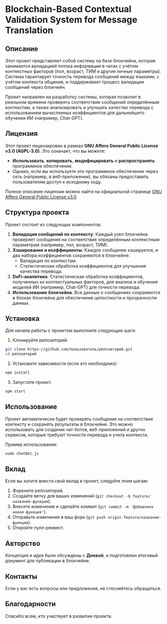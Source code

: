 
# Blockchain-Based Contextual Validation System for Message Translation

## Описание

Этот проект представляет собой систему на базе блокчейна, которая занимается валидацией потока информации в чатах с учётом контекстных факторов (пол, возраст, ТИМ и другие личные параметры). Система гарантирует точность перевода сообщений между языками, с учётом контекста общения, и поддерживает процесс валидации сообщений через блокчейн.

Проект направлен на разработку системы, которая позволит в реальном времени проверять соответствие сообщений определённым контекстам, а также анализировать и улучшать качество перевода с использованием вычисленных коэффициентов для дальнейшего обучения ИИ (например, Chat-GPT).

## Лицензия

Этот проект лицензирован в рамках **GNU Affero General Public License v3.0 (AGPL-3.0)**. Это означает, что вы можете:

- **Использовать**, **копировать**, **модифицировать** и **распространять** программное обеспечение.
- Однако, если вы используете это программное обеспечение через сеть (например, в веб-приложении), вы обязаны предоставить пользователям доступ к исходному коду.

Полное описание лицензии можно найти на официальной странице [GNU Affero General Public License v3.0](https://www.gnu.org/licenses/agpl-3.0.html).

## Структура проекта

Проект состоит из следующих компонентов:

1. **Валидация сообщений по контексту**: Каждый узел блокчейна проверяет сообщения на соответствие определённым контекстным параметрам (например, пол, возраст, ТИМ).
2. **Хэширование и коэффициенты**: Каждое сообщение хэшируется, и два набора коэффициентов сохраняются в блокчейне:
   - Валидация по контекстам.
   - Статистическая обработка коэффициентов для улучшения качества перевода.
3. **DeFi-аналитика**: Статистическая обработка коэффициентов, полученных из контекстуальных факторов, для анализа и обучения моделей ИИ (например, Chat-GPT) для точности перевода.
4. **Использование блокчейна**: Все данные о сообщениях сохраняются в блоках блокчейна для обеспечения целостности и прозрачности данных.

## Установка

Для начала работы с проектом выполните следующие шаги:

1. Клонируйте репозиторий:

```bash
git clone https://github.com/пользователь/репозиторий.git
cd репозиторий
```

2. Установите зависимости (если это необходимо):

```bash
npm install
```

3. Запустите проект:

```bash
npm start
```

## Использование

Проект автоматически будет проверять сообщения на соответствие контексту и сохранять результаты в блокчейне. Это можно использовать для создания чат-ботов, веб-приложений и других сервисов, которые требуют точности перевода и учета контекста.

Пример использования:

```bash
node chatBot.js
```

## Вклад

Если вы хотите внести свой вклад в проект, следуйте этим шагам:

1. Форкните репозиторий.
2. Создайте ветку для ваших изменений (`git checkout -b feature/название-функции`).
3. Внесите изменения и сделайте коммит (`git commit -m 'Добавлена новая функция'`).
4. Отправьте изменения в ваш форк (`git push origin feature/название-функции`).
5. Откройте пулл-реквест.

## Авторство

Концепция и идея были обсуждены с **Дневой**, и подготовлен итоговый документ для публикации в блокчейне.

## Контакты

Если у вас есть вопросы или предложения, не стесняйтесь обращаться.

## Благодарности

Спасибо всем, кто участвует в развитии проекта.
